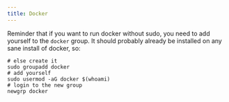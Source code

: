 ```yaml
---
title: Docker
---
```


Reminder that if you want to run docker without sudo, you need to add yourself to the `docker` group. It should probably already be installed on any sane install of docker, so:

```
# else create it
sudo groupadd docker
# add yourself
sudo usermod -aG docker $(whoami)
# login to the new group
newgrp docker
```
